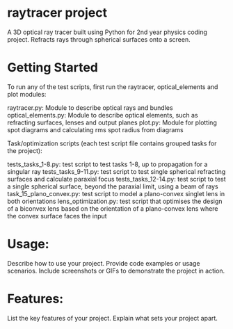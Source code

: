 # raytracer project
A 3D optical ray tracer built using Python for 2nd year physics coding project. Refracts rays through spherical surfaces onto a screen. 


# Getting Started

To run any of the test scripts, first run the raytracer, optical_elements and plot modules:

raytracer.py: Module to describe optical rays and bundles
optical_elements.py: Module to describe optical elements, such as refracting surfaces, lenses and output planes
plot.py: Module for plotting spot diagrams and calculating rms spot radius from diagrams

Task/optimization scripts (each test script file contains grouped tasks for the project):

tests_tasks_1-8.py: test script to test tasks 1-8, up to propagation for a singular ray
tests_tasks_9-11.py: test script to test single spherical refracting surfaces and calculate paraxial focus
tests_tasks_12-14.py: test script to test a single spherical surface, beyond the paraxial limit, using a beam of rays
task_15_plano_convex.py: test script to model a plano-convex singlet lens in both orientations
lens_optimization.py: test script that optimises the design of a biconvex lens based on the orientation
		      of a plano-convex lens where the convex surface faces the input



# Usage:

Describe how to use your project.
Provide code examples or usage scenarios.
Include screenshots or GIFs to demonstrate the project in action.

# Features:

List the key features of your project.
Explain what sets your project apart.


